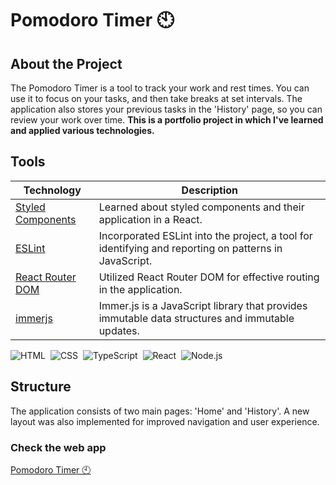 # Pomodoro Timer 🕙

## About the Project

The Pomodoro Timer is a tool to track your work and rest times. You can use it to focus on your tasks, and then take breaks at set intervals. The application also stores your previous tasks in the 'History' page, so you can review your work over time.
**This is a portfolio project in which I've learned and applied various technologies.**


## Tools
  
| Technology | Description |
| --- | --- |
| [Styled Components](https://styled-components.com/) | Learned about styled components and their application in a React. |
| [ESLint](https://eslint.org/) | Incorporated ESLint into the project, a tool for identifying and reporting on patterns in JavaScript. |
| [React Router DOM](https://github.com/remix-run/react-router) | Utilized React Router DOM for effective routing in the application. |
| [immerjs](https://github.com/immerjs/immer) | Immer.js is a JavaScript library that provides immutable data structures and immutable updates. |

![HTML](https://img.shields.io/badge/-HTML-0D1117?style=flat&logo=HTML5)&nbsp;
![CSS](https://img.shields.io/badge/-CSS-0D1117?style=flat&logo=CSS3&logoColor=1572B6)&nbsp;
![TypeScript](https://img.shields.io/badge/-TypeScript-0D1117?style=flat&logo=typescript)&nbsp;
![React](https://img.shields.io/badge/-React-0D1117?style=flat&logo=react)&nbsp;
![Node.js](https://img.shields.io/badge/-Node.js-0D1117?style=flat&logo=node.js)&nbsp;

## Structure

The application consists of two main pages: 'Home' and 'History'. A new layout was also implemented for improved navigation and user experience.


### Check the web app

[Pomodoro Timer 🕙](https://devv-pomodoro-timer.vercel.app/)&nbsp;


